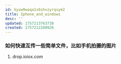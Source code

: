 ```yaml
---
id: kyuw9waqa1s6shvzyrqsym2
title: Iphone_and_windows
desc: ''
updated: 1757213763738
created: 1757212280926
---
```


### 如何快速互传一些简单文件，比如手机拍摄的图片

1. drop.ioiox.com